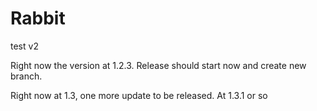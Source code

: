 # Rabbit
test v2

Right now the version at 1.2.3. Release should start now and create new branch.

Right now at 1.3, one more update to be released.
At 1.3.1
or so
